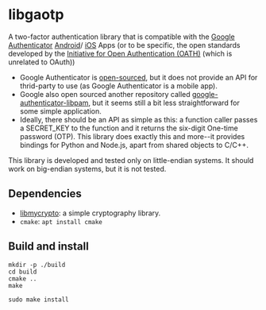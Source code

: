# libgaotp

A two-factor authentication library that is compatible with the
[Google Authenticator](https://en.wikipedia.org/wiki/Google_Authenticator) [Android](https://play.google.com/store/apps/details?id=com.google.android.apps.authenticator2&hl=en&gl=US&pli=1)/
[iOS](https://apps.apple.com/us/app/google-authenticator/id388497605) Apps (or to be specific, the open
standards developed by the [Initiative for Open Authentication (OATH)](https://openauthentication.org/)
(which is unrelated to OAuth))
  * Google Authenticator is [open-sourced](https://github.com/google/google-authenticator), but it does not provide
  an API for thrid-party to use (as Google Authenticator is a mobile app).
  * Google also open sourced another repository called [google-authenticator-libpam](https://github.com/google/google-authenticator-libpam), but
  it seems still a bit less straightforward for some simple application.
  * Ideally, there should be an API as simple as this: a function caller passes a SECRET_KEY to the function and
  it returns the six-digit One-time password (OTP). This library does exactly this and more--it provides bindings for
  Python and Node.js, apart from shared objects to C/C++.

This library is developed and tested only on little-endian systems. It should work on big-endian systems, but it is
not tested.

## Dependencies

* [libmycrypto](https://github.com/alex-lt-kong/libmycrypto): a simple cryptography library.
* `cmake`: `apt install cmake` 

## Build and install

```
mkdir -p ./build
cd build
cmake ..
make
```
```
sudo make install
```